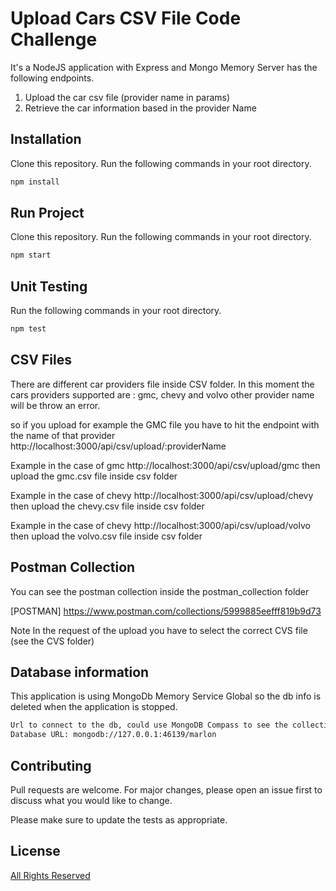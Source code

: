 # Upload Cars CSV File Code Challenge

It's a NodeJS application with Express and Mongo Memory Server has the following endpoints.

1. Upload the car csv file (provider name in params)
2. Retrieve the car information based in the provider Name

## Installation

Clone this repository.
Run the following commands in your root directory.

```bash
npm install
```

## Run Project

Clone this repository.
Run the following commands in your root directory.

```bash
npm start
```

## Unit Testing

Run the following commands in your root directory.

```bash
npm test
```

## CSV Files
There are different car providers file inside CSV folder.
In this moment the cars providers supported are : gmc, chevy and volvo other 
provider name will be throw an error. 

so if you upload for example the GMC file you have to hit the endpoint with the name of that 
provider 
http://localhost:3000/api/csv/upload/:providerName 

Example in the case of gmc 
http://localhost:3000/api/csv/upload/gmc then upload the gmc.csv file inside csv folder 

Example in the case of chevy
http://localhost:3000/api/csv/upload/chevy  then upload the chevy.csv file inside csv folder 

Example in the case of chevy
http://localhost:3000/api/csv/upload/volvo  then upload the volvo.csv file inside csv folder 

## Postman Collection

You can see the postman collection inside the postman_collection folder 

[POSTMAN] https://www.postman.com/collections/5999885eefff819b9d73

Note In the request of the upload you have to select the correct CVS file (see the CVS folder)

## Database information

This application is using MongoDb Memory Service Global so the db info is deleted when the application is stopped.  

```bash
Url to connect to the db, could use MongoDB Compass to see the collections using GUI app
Database URL: mongodb://127.0.0.1:46139/marlon
```
## Contributing

Pull requests are welcome. For major changes, please open an issue first to discuss what you would like to change.

Please make sure to update the tests as appropriate.

## License

[All Rights Reserved](https://github.com/mbrenes)
